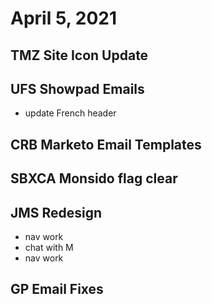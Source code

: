 # April 5, 2021

## TMZ Site Icon Update

## UFS Showpad Emails
- update French header

## CRB Marketo Email Templates

## SBXCA Monsido flag clear

## JMS Redesign
- nav work
- chat with M
- nav work

## GP Email Fixes